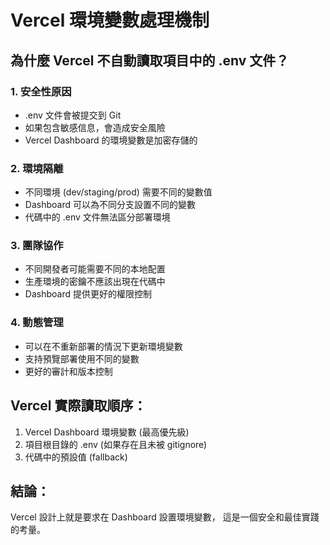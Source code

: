 # Vercel 環境變數處理機制

## 為什麼 Vercel 不自動讀取項目中的 .env 文件？

### 1. 安全性原因
- .env 文件會被提交到 Git
- 如果包含敏感信息，會造成安全風險
- Vercel Dashboard 的環境變數是加密存儲的

### 2. 環境隔離
- 不同環境 (dev/staging/prod) 需要不同的變數值
- Dashboard 可以為不同分支設置不同的變數
- 代碼中的 .env 文件無法區分部署環境

### 3. 團隊協作
- 不同開發者可能需要不同的本地配置
- 生產環境的密鑰不應該出現在代碼中
- Dashboard 提供更好的權限控制

### 4. 動態管理
- 可以在不重新部署的情況下更新環境變數
- 支持預覽部署使用不同的變數
- 更好的審計和版本控制

## Vercel 實際讀取順序：
1. Vercel Dashboard 環境變數 (最高優先級)
2. 項目根目錄的 .env (如果存在且未被 gitignore)
3. 代碼中的預設值 (fallback)

## 結論：
Vercel 設計上就是要求在 Dashboard 設置環境變數，
這是一個安全和最佳實踐的考量。
